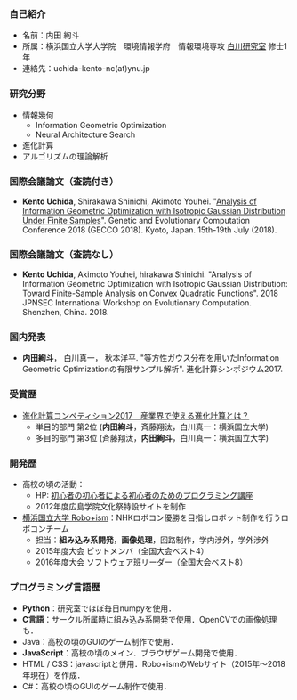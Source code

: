 
### 自己紹介
- 名前：内田 絢斗
- 所属：横浜国立大学大学院　環境情報学府　情報環境専攻 [白川研究室](http://shiralab.ynu.ac.jp/) 修士1年
- 連絡先：uchida-kento-nc(at)ynu.jp

### 研究分野
- 情報幾何
	- Information Geometric Optimization
	- Neural Architecture Search
- 進化計算
- アルゴリズムの理論解析

### 国際会議論文（査読付き）
- __Kento Uchida__, Shirakawa Shinichi, Akimoto Youhei. "[Analysis of Information Geometric Optimization with Isotropic Gaussian Distribution Under Finite Samples](https://dl.acm.org/citation.cfm?id=3205455.3205487)". Genetic and Evolutionary Computation Conference 2018 (GECCO 2018). Kyoto, Japan. 15th-19th July (2018).

### 国際会議論文（査読なし）
- __Kento Uchida__, Akimoto Youhei, hirakawa Shinichi. "Analysis of Information Geometric Optimization with Isotropic Gaussian Distribution: Toward Finite-Sample Analysis on Convex Quadratic Functions". 2018 JPNSEC International Workshop on Evolutionary Computation. Shenzhen, China. 2018.

### 国内発表
- __内田絢斗__， 白川真一， 秋本洋平. "等方性ガウス分布を用いたInformation Geometric Optimizationの有限サンプル解析". 進化計算シンポジウム2017.

### 受賞歴
- [進化計算コンペティション2017　産業界で使える進化計算とは？](http://www.jpnsec.org/symposium201703.html)
	- 単目的部門 第2位 (__内田絢斗__，斉藤翔汰，白川真一：横浜国立大学)
	- 多目的部門 第3位 (斉藤翔汰，__内田絢斗__，白川真一：横浜国立大学)

### 開発歴
- 高校の頃の活動：
	- HP: [初心者の初心者による初心者のためのプログラミング講座](http://tubura.tuzigiri.com/index.html)
	- 2012年度広島学院文化祭特設サイトを制作
- [横浜国立大学 Robo+ism](http://ynu-robocon.sakura.ne.jp/)：NHKロボコン優勝を目指しロボット制作を行うロボコンチーム
    - 担当：__組み込み系開発__，__画像処理__，回路制作，学内渉外，学外渉外
    - 2015年度大会 ピットメンバ（全国大会ベスト4）
    - 2016年度大会 ソフトウェア班リーダー（全国大会ベスト8）

### プログラミング言語歴
- __Python__：研究室でほぼ毎日numpyを使用．
- __C言語__：サークル所属時に組み込み系開発で使用．OpenCVでの画像処理も．
- Java：高校の頃のGUIのゲーム制作で使用．
- __JavaScript__：高校の頃のメイン．ブラウザゲーム開発で使用．
- HTML / CSS：javascriptと併用．Robo+ismのWebサイト（2015年〜2018年現在）を作成．
- C#：高校の頃のGUIのゲーム制作で使用．
